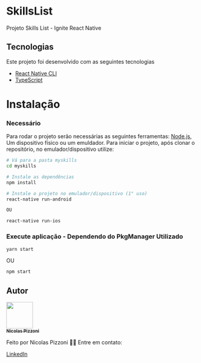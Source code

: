 # SkillsList
Projeto Skills List - Ignite React Native

## Tecnologias
Este projeto foi desenvolvido com as seguintes tecnologias

- [React Native CLI](https://reactnative.dev/)
- [TypeScript](https://www.typescriptlang.org/)

# Instalação
 ### Necessário
 Para rodar o projeto serão necessárias as seguintes ferramentas:
[Node.js](https://nodejs.org/en/), Um dispositivo físico ou um emuldador. Para iniciar o projeto, após clonar o repositório, no emulador/dispositivo utilize:

```bash
# Vá para a pasta myskills
cd myskills

# Instale as dependências
npm install

# Instale o projeto no emulador/dispositivo (1° uso)
react-native run-android

OU

react-native run-ios
```

### Execute aplicação - Dependendo do PkgManager Utilizado
```bash
yarn start
```
OU
```bash
npm start
```


## Autor

<a href="https://github.com/nicolaspizzoni">
 <img src="https://avatars.githubusercontent.com/u/62205786?s=400&u=5e6471cfbd499cf1656beb6a4b7d72b2b674bd5d&v=4" width="70px;" border-radius="50%;" alt=""/>
 <br />
 <sub><b>Nicolas Pizzoni</b></sub>
</a>


Feito por Nicolas Pizzoni 🎃:wave: Entre em contato:

<a href="https://www.linkedin.com/in/nicolas-pizzoni-989b19149/">
  <p>LinkedIn</p>
</a>

